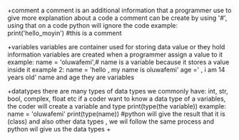 +comment
a comment is an additional information that a programmer use to give more explanation about a code
a comment can be create by using '#', using that on a code python will ignore the code
example: print('hello_moyin') #this is a comment

+variables
variables are container used for storing data value or they hold information
variables are created when a programmer assign a value to it
example: name = 'oluwafemi',# name is a variable because it stores a value inside it
 example 2: name = 'hello , my name is oluwafemi'
age =' , i am 14 years old'
name and age they are variables

+datatypes
there are many types of data types we commonly have: int, str, bool, complex, float etc
if a coder want to know a data type of a variables, the coder will create a variable and type print(type(the variable))
example: name = 'oluwafemi'
print(type(name)) #python will give the result that it is (class<string>)
and also other data types , we wil follow the same process and python wil give us the data types
+
